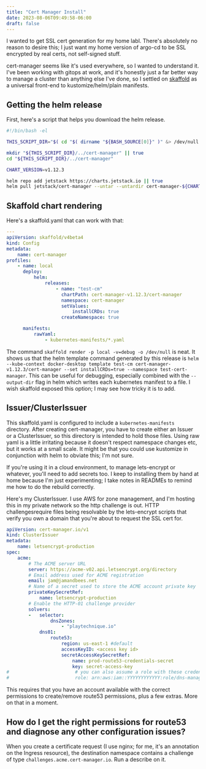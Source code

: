 ```yaml
---
title: "Cert Manager Install"
date: 2023-08-06T09:49:58-06:00
draft: false
---
```


I wanted to get SSL cert generation for my home labl. There's absolutely no reason to desire this; I just want my home version of argo-cd to be SSL encrypted by real certs, not self-signed stuff.

cert-manager seems like it's used everywhere, so I wanted to understand it. I've been working with gitops at work, and it's honestly just a far better way to manage a cluster than anything else I've done, so 
I settled on [skaffold](https://skaffold.dev) as a universal front-end to kustomize/helm/plain manifests.


##  Getting the helm release
First, here's a script that helps you download the helm release.

```bash
#!/bin/bash -el

THIS_SCRIPT_DIR="$( cd "$( dirname "${BASH_SOURCE[0]}" )" &> /dev/null && pwd )"

mkdir "${THIS_SCRIPT_DIR}/../cert-manager" || true
cd "${THIS_SCRIPT_DIR}/../cert-manager"

CHART_VERSION=v1.12.3

helm repo add jetstack https://charts.jetstack.io || true
helm pull jetstack/cert-manager --untar --untardir cert-manager-${CHART_VERSION} --version "${CHART_VERSION}"
```

## Skaffold chart rendering
Here's a skaffold.yaml that can work with that:

```yaml
---
apiVersion: skaffold/v4beta4
kind: Config
metadata:
    name: cert-manager
profiles:
    - name: local
      deploy:
          helm:
              releases:
                  - name: "test-cm"
                    chartPath: cert-manager-v1.12.3/cert-manager
                    namespace: cert-manager
                    setValues:
                        installCRDs: true
                    createNamespace: true

      manifests:
          rawYaml:
              - kubernetes-manifests/*.yaml
```

The command `skaffold render -p local -v=debug -o /dev/null` is neat. It shows us that the helm template command generated by this release is `helm --kube-context docker-desktop template test-cm cert-manager-v1.12.3/cert-manager --set installCRDs=true --namespace test-cert-manager`. This can be useful for debugging, especially combined with the `--output-dir` flag in helm which writes each kubernetes manifest to a file. I wish skaffold exposed this option; I may see how tricky it is to add.

## Issuer/ClusterIssuer
This skaffold.yaml is configured to include a `kubernetes-manifests` directory. After creating cert-manager, you have to create either an Issuer or a ClusterIssuer, so this directory is intended to hold those files. Using raw yaml is a little irritating because it doesn't respect namespace changes etc, but it works at a small scale. It might be that you could use kustomize in conjunction with helm to obviate this; I'm not sure.

If you're using it in a cloud environment, to manage lets-encrypt or whatever, you'll need to add secrets too. I keep to installing them by hand at home because I'm just experimenting; I take notes in READMEs to remind me how to do the rebuild correctly. 

Here's my ClusterIssuer. I use AWS for zone management, and I'm hosting this in my private network so the http challenge is out. HTTP challengesrequire files being resolvable by the lets-encrypt scripts that verify you own a domain that you're about to request the SSL cert for.

```yaml
apiVersion: cert-manager.io/v1
kind: ClusterIssuer
metadata:
    name: letsencrypt-production
spec:
    acme:
        # The ACME server URL
        server: https://acme-v02.api.letsencrypt.org/directory
        # Email address used for ACME registration
        email: jam@jamandbees.net 
        # Name of a secret used to store the ACME account private key
        privateKeySecretRef:
            name: letsencrypt-production
        # Enable the HTTP-01 challenge provider
        solvers:
        -   selector:
                dnsZones:
                    - "playtechnique.io"
            dns01:
                route53:
                    region: us-east-1 #default
                    accessKeyID: <access key id> 
                    secretAccessKeySecretRef:
                        name: prod-route53-credentials-secret
                        key: secret-access-key
#                        # you can also assume a role with these credentials
#                        role: arn:aws:iam::YYYYYYYYYYYY:role/dns-manager

```

This requires that you have an account available with the correct permissions to create/remove route53 permissions, plus a few extras. More on that in a moment.

## How do I get the right permissions for route53 and diagnose any other configuration issues?
When you create a certificate request (I use nginx; for me, it's an annotation on the Ingress resource), the destination namespace contains a challenge of type `challenges.acme.cert-manager.io`. Run a describe on it.
